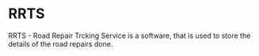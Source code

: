 # RRTS
RRTS - Road Repair Trcking Service is a software, that is used to store the details of the road repairs done.
